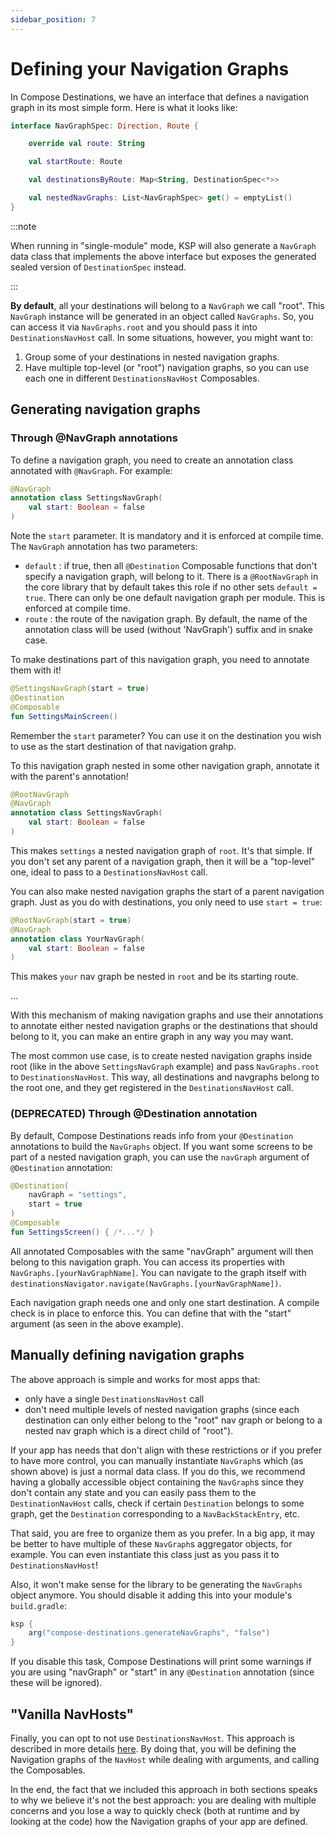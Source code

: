 ```yaml
---
sidebar_position: 7
---
```


# Defining your Navigation Graphs

In Compose Destinations, we have an interface that defines a navigation graph in its most simple form.
Here is what it looks like:

```kotlin
interface NavGraphSpec: Direction, Route {

    override val route: String

    val startRoute: Route

    val destinationsByRoute: Map<String, DestinationSpec<*>>

    val nestedNavGraphs: List<NavGraphSpec> get() = emptyList()
}
```

:::note

When running in "single-module" mode, KSP will also generate a `NavGraph` data class
that implements the above interface but exposes the generated sealed version of `DestinationSpec`
instead.

:::

**By default**, all your destinations will belong to a `NavGraph` we call "root". This `NavGraph` instance will be generated in an object called `NavGraphs`. So, you can access it via `NavGraphs.root` and you should pass it into `DestinationsNavHost` call.
In some situations, however, you might want to:

1. Group some of your destinations in nested navigation graphs.
2. Have multiple top-level (or "root") navigation graphs, so you can use each one in different `DestinationsNavHost` Composables.

## Generating navigation graphs

### Through @NavGraph annotations

To define a navigation graph, you need to create an annotation class annotated with `@NavGraph`. For example:

```kotlin
@NavGraph
annotation class SettingsNavGraph(
    val start: Boolean = false
)
```

Note the `start` parameter. It is mandatory and it is enforced at compile time. The `NavGraph` annotation has two parameters: 
- `default` : if true, then all `@Destination` Composable functions that don't specify a navigation graph, will belong to it. There is a `@RootNavGraph` in the core library that by default takes this role if no other sets `default = true`.
There can only be one default navigation graph per module. This is enforced at compile time.
- `route` : the route of the navigation graph. By default, the name of the annotation class will be used (without 'NavGraph') suffix and in snake case.

To make destinations part of this navigation graph, you need to annotate them with it!

```kotlin
@SettingsNavGraph(start = true)
@Destination
@Composable
fun SettingsMainScreen()
```

Remember the `start` parameter? You can use it on the destination you wish to use as the start destination of that navigation grahp.

To this navigation graph nested in some other navigation graph, annotate it with the parent's annotation!

```kotlin
@RootNavGraph
@NavGraph
annotation class SettingsNavGraph(
    val start: Boolean = false
)
```

This makes `settings` a nested navigation graph of `root`. It's that simple. If you don't set any parent of a navigation graph, then it will be a "top-level" one, ideal to pass to a `DestinationsNavHost` call.

You can also make nested navigation graphs the start of a parent navigation graph. Just as you do with destinations, you only need to use `start = true`:

```kotlin
@RootNavGraph(start = true)
@NavGraph
annotation class YourNavGraph(
    val start: Boolean = false
)
```

This makes `your` nav graph be nested in `root` and be its starting route.

<div style={{textAlign: 'center'}}>
...
</div>

<!-- I'm still on Compose and this is a vertical Spacer 💪 (yeah I'm that good at web dev) -->
<div style={{textAlign: 'center', padding: 15}}> 
</div>

With this mechanism of making navigation graphs and use their annotations to annotate either nested navigation graphs or the destinations that should belong to it, you can make an entire graph in any way you may want.

The most common use case, is to create nested navigation graphs inside root (like in the above `SettingsNavGraph` example) and pass `NavGraphs.root` to `DestinationsNavHost`. This way, all destinations and navgraphs belong to the root one, and they get registered in the `DestinationsNavHost` call.

### (DEPRECATED) Through @Destination annotation

By default, Compose Destinations reads info from your `@Destination` annotations to build the `NavGraphs` object.
If you want some screens to be part of a nested navigation graph, you can use the `navGraph` argument of `@Destination` annotation:

```kotlin
@Destination(
    navGraph = "settings",
    start = true
)
@Composable
fun SettingsScreen() { /*...*/ }
```

All annotated Composables with the same "navGraph" argument will then belong to this navigation graph. You can access its properties with `NavGraphs.[yourNavGraphName]`. You can navigate to the graph itself with `destinationsNavigator.navigate(NavGraphs.[yourNavGraphName])`. 

Each navigation graph needs one and only one start destination. A compile check is in place to enforce this. You can define that with the "start" argument (as seen in the above example).

## Manually defining navigation graphs

The above approach is simple and works for most apps that:
- only have a single `DestinationsNavHost` call
- don't need multiple levels of nested navigation graphs (since each destination can only either belong to the "root" nav graph or belong to a nested nav graph which is a direct child of "root").

If your app has needs that don't align with these restrictions or if you prefer to have more control, you can manually instantiate `NavGraph`s which (as shown above) is just a normal data class.
If you do this, we recommend having a globally accessible object containing the `NavGraph`s since they don't contain any state and you can easily pass them to the `DestinationNavHost` calls, check if certain `Destination` belongs to some graph, get the `Destination` corresponding to a `NavBackStackEntry`, etc. 

That said, you are free to organize them as you prefer. In a big app, it may be better to have multiple of these `NavGraph`s aggregator objects, for example. You can even instantiate this class just as you pass it to `DestinationsNavHost`!

Also, it won't make sense for the library to be generating the `NavGraphs` object anymore. You should disable it adding this into your module's `build.gradle`:

```gradle
ksp {
    arg("compose-destinations.generateNavGraphs", "false")
}
```

If you disable this task, Compose Destinations will print some warnings if you are using "navGraph" or "start" in any `@Destination` annotation (since these will be ignored).

## "Vanilla NavHosts"

Finally, you can opt to not use `DestinationsNavHost`. This approach is described in more details [here](navhosts#vanilla-navhosts).
By doing that, you will be defining the Navigation graphs of the `NavHost` while dealing with arguments, and calling the Composables.

In the end, the fact that we included this approach in both sections speaks to why we believe it's not the best approach: you are dealing with multiple concerns and you lose a way to quickly check (both at runtime and by looking at the code) how the Navigation graphs of your app are defined.